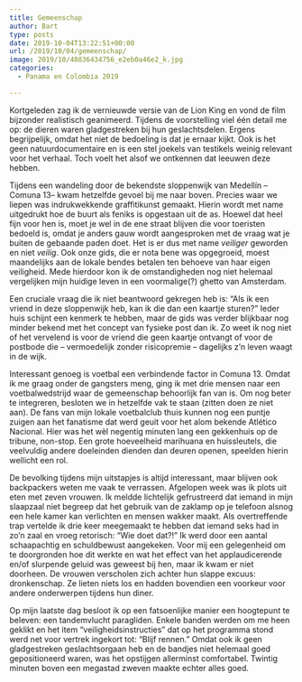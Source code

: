 ```yaml
---
title: Gemeenschap
author: Bart
type: posts
date: 2019-10-04T13:22:51+00:00
url: /2019/10/04/gemeenschap/
image: 2019/10/48836434756_e2eb0a46e2_k.jpg
categories:
  - Panama en Colombia 2019

---
```

Kortgeleden zag ik de vernieuwde versie van de Lion King en vond de film bijzonder realistisch geanimeerd. Tijdens de voorstelling viel één detail me op: de dieren waren gladgestreken bij hun geslachtsdelen. Ergens begrijpelijk, omdat het niet de bedoeling is dat je ernaar kijkt. Ook is het geen natuurdocumentaire en is een stel joekels van testikels weinig relevant voor het verhaal. Toch voelt het alsof we ontkennen dat leeuwen deze hebben.

Tijdens een wandeling door de bekendste sloppenwijk van Medellín &#8211;Comuna 13&#8211; kwam hetzelfde gevoel bij me naar boven. Precies waar we liepen was indrukwekkende graffitikunst gemaakt. Hierin wordt met name uitgedrukt hoe de buurt als feniks is opgestaan uit de as. Hoewel dat heel fijn voor hen is, moet je wel in de ene straat blijven die voor toeristen bedoeld is, omdat je anders gauw wordt aangesproken met de vraag wat je buiten de gebaande paden doet. Het is er dus met name _veiliger_ geworden en niet _veilig_. Ook onze gids, die er nota bene was opgegroeid, moest maandelijks aan de lokale bendes betalen ten behoeve van haar eigen veiligheid. Mede hierdoor kon ik de omstandigheden nog niet helemaal vergelijken mijn huidige leven in een voormalige(?) ghetto van Amsterdam.

Een cruciale vraag die ik niet beantwoord gekregen heb is: &#8220;Als ik een vriend in deze sloppenwijk heb, kan ik die dan een kaartje sturen?&#8221; Ieder huis schijnt een kenmerk te hebben, maar de gids was verder blijkbaar nog minder bekend met het concept van fysieke post dan ik. Zo weet ik nog niet of het vervelend is voor de vriend die geen kaartje ontvangt of voor de postbode die &#8211; vermoedelijk zonder risicopremie &#8211; dagelijks z&#8217;n leven waagt in de wijk.

Interessant genoeg is voetbal een verbindende factor in Comuna 13. Omdat ik me graag onder de gangsters meng, ging ik met drie mensen naar een voetbalwedstrijd waar de gemeenschap behoorlijk fan van is. Om nog beter te integreren, besloten we in hetzelfde vak te staan (zitten doen ze niet aan). De fans van mijn lokale voetbalclub thuis kunnen nog een puntje zuigen aan het fanatisme dat werd geuit voor het alom bekende Atlético Nacional. Hier was het wèl negentig minuten lang een gekkenhuis op de tribune, non-stop. Een grote hoeveelheid marihuana en huissleutels, die veelvuldig andere doeleinden dienden dan deuren openen, speelden hierin wellicht een rol.

De bevolking tijdens mijn uitstapjes is altijd interessant, maar blijven ook backpackers weten me vaak te verrassen. Afgelopen week was ik plots uit eten met zeven vrouwen. Ik meldde lichtelijk gefrustreerd dat iemand in mijn slaapzaal niet begreep dat het gebruik van de zaklamp op je telefoon alsnog een hele kamer kan verlichten en mensen wakker maakt. Als overtreffende trap vertelde ik drie keer meegemaakt te hebben dat iemand seks had in zo&#8217;n zaal en vroeg retorisch: &#8220;Wie doet dat?!&#8221; Ik werd door een aantal schaapachtig en schuldbewust aangekeken. Voor mij een gelegenheid om te doorgronden hoe dit werkte en wat het effect van het applaudicerende en/of slurpende geluid was geweest bij hen, maar ik kwam er niet doorheen. De vrouwen verscholen zich achter hun slappe excuus: dronkenschap. Ze lieten niets los en hadden bovendien een voorkeur voor andere onderwerpen tijdens hun diner.

Op mijn laatste dag besloot ik op een fatsoenlijke manier een hoogtepunt te beleven: een tandemvlucht paragliden. Enkele banden werden om me heen geklikt en het item &#8220;veiligheidsinstructies&#8221; dat op het programma stond werd net voor vertrek ingekort tot: &#8220;Blijf rennen.&#8221; Omdat ook ik geen gladgestreken geslachtsorgaan heb en de bandjes niet helemaal goed gepositioneerd waren, was het opstijgen allerminst comfortabel. Twintig minuten boven een megastad zweven maakte echter alles goed.
